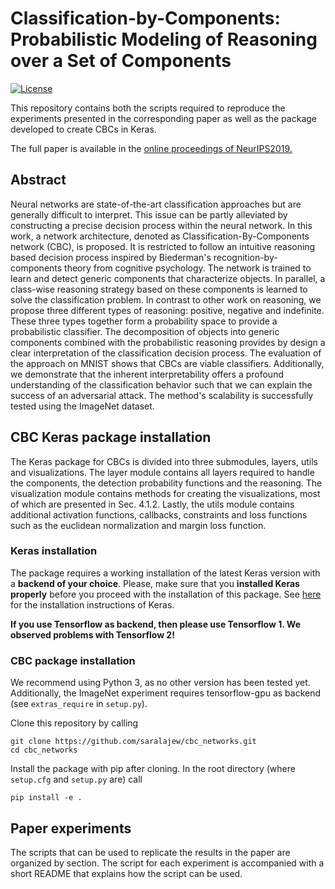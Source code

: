 # Classification-by-Components: Probabilistic Modeling of Reasoning over a Set of Components

[![License](https://img.shields.io/pypi/l/Django.svg)](https://github.com/saralajew/cbc_networks/blob/master/LICENSE)

This repository contains both the scripts required to reproduce the 
experiments presented in the corresponding paper as well as the package 
developed to create CBCs in Keras.

The full paper is available in the [online proceedings of NeurIPS2019.](https://papers.nips.cc/paper/8546-classification-by-components-probabilistic-modeling-of-reasoning-over-a-set-of-components)

## Abstract
Neural networks are state-of-the-art classification approaches but are generally difficult to interpret. This issue can be partly alleviated by constructing a precise decision process within the neural network. In this work, a network architecture, denoted as Classification-By-Components network (CBC), is proposed. It is restricted to follow an intuitive reasoning based decision process inspired by Biederman's recognition-by-components theory from cognitive psychology. The network is trained to learn and detect generic components that characterize objects. In parallel, a class-wise reasoning strategy based on these components is learned to solve the classification problem. In contrast to other work on reasoning, we propose three different types of reasoning: positive, negative and indefinite. These three types together form a probability space to provide a probabilistic classifier. The decomposition of objects into generic components combined with the probabilistic reasoning provides by design a clear interpretation of the classification decision process. The evaluation of the approach on MNIST shows that CBCs are viable classifiers. Additionally, we demonstrate that the inherent interpretability offers a profound understanding of the classification behavior such that we can explain the success of an adversarial attack. The method's scalability is successfully tested using the ImageNet dataset.

## CBC Keras package installation
The Keras package for CBCs is divided into three submodules, layers, utils 
and visualizations. The layer module contains all layers required to handle 
the components, the detection probability functions and the reasoning. The 
visualization module contains methods for creating the visualizations, most 
of which are presented in Sec. 4.1.2. Lastly, the utils module contains 
additional activation functions, callbacks, constraints and loss functions 
such as the euclidean normalization and margin loss function. 

### Keras installation

The package requires a working installation of the latest Keras version with
a **backend of your choice**. Please, make sure that you **installed Keras 
properly** before you proceed with the installation of this package.
See [here](https://github.com/keras-team/keras) for the installation 
instructions of Keras.

**If you use Tensorflow as backend, then please use Tensorflow 1. We observed
 problems with Tensorflow 2!**

### CBC package installation

We recommend using Python 3, as no other version has been tested 
yet. Additionally, the ImageNet experiment requires tensorflow-gpu as 
backend (see `extras_require` in `setup.py`).

Clone this repository by calling

```
git clone https://github.com/saralajew/cbc_networks.git
cd cbc_networks
```

Install the package with pip after cloning. In the 
root directory (where `setup.cfg` and `setup.py` are) call

```
pip install -e .
```

## Paper experiments
The scripts that can be used to replicate the results in the paper are 
organized by section. The script for each experiment is accompanied with 
a short README that explains how the script can be used. 
